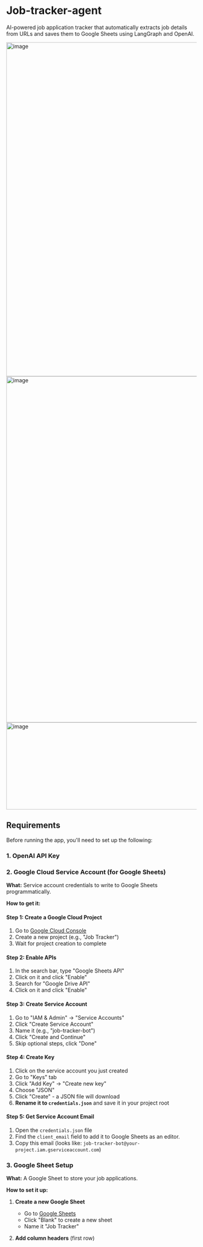 # Job-tracker-agent
AI-powered job application tracker that automatically extracts job details from URLs and saves them to Google Sheets using LangGraph and OpenAI.

<img width="1905" height="882" alt="image" src="https://github.com/user-attachments/assets/fbae8a6b-880e-4423-a740-1521af8b81d6" />

<img width="1910" height="914" alt="image" src="https://github.com/user-attachments/assets/4fee7f93-268c-40e1-b29a-2d51384a4e05" />

<img width="1868" height="230" alt="image" src="https://github.com/user-attachments/assets/e324413a-3b3c-4c38-afd7-01c4a4099b46" />

## Requirements

Before running the app, you'll need to set up the following:

### 1. OpenAI API Key

### 2. Google Cloud Service Account (for Google Sheets)

**What:** Service account credentials to write to Google Sheets programmatically.

**How to get it:**

#### Step 1: Create a Google Cloud Project
1. Go to [Google Cloud Console](https://console.cloud.google.com/)
2. Create a new project (e.g., "Job Tracker")
3. Wait for project creation to complete

#### Step 2: Enable APIs
1. In the search bar, type "Google Sheets API"
2. Click on it and click "Enable"
3. Search for "Google Drive API"
4. Click on it and click "Enable"

#### Step 3: Create Service Account
1. Go to "IAM & Admin" → "Service Accounts"
2. Click "Create Service Account"
3. Name it (e.g., "job-tracker-bot")
4. Click "Create and Continue"
5. Skip optional steps, click "Done"

#### Step 4: Create Key
1. Click on the service account you just created
2. Go to "Keys" tab
3. Click "Add Key" → "Create new key"
4. Choose "JSON"
5. Click "Create" - a JSON file will download
6. **Rename it to `credentials.json`** and save it in your project root

#### Step 5: Get Service Account Email
1. Open the `credentials.json` file
2. Find the `client_email` field to add it to Google Sheets as an editor.
3. Copy this email (looks like: `job-tracker-bot@your-project.iam.gserviceaccount.com`)

### 3. Google Sheet Setup

**What:** A Google Sheet to store your job applications.

**How to set it up:**

1. **Create a new Google Sheet**
   - Go to [Google Sheets](https://sheets.google.com)
   - Click "Blank" to create a new sheet
   - Name it "Job Tracker"

2. **Add column headers** (first row)
